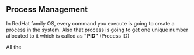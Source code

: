 ## Process Management 


In RedHat family OS, every command you execute is going to create a process in the system. Also that process is going to get one unique number allocated to it which is called as **"PID"** (Process ID)

All the